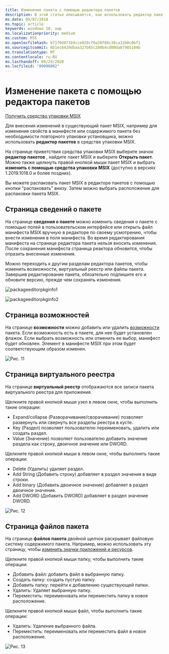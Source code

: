 ```yaml
---
title: Изменение пакета с помощью редактора пакетов
description: В этой статье описывается, как использовать редактор пакетов в средстве пакета MSIX для изменения сведений о пакете, таких как свойства в манифесте.
ms.date: 09/07/2018
ms.topic: article
keywords: windows 10, uwp
ms.localizationpriority: medium
ms.custom: RS5
ms.openlocfilehash: b71f94871b9cce020cf0a20f86c36ca32b0c0bf1
ms.sourcegitcommit: 6b1ec6420dbaa327b65c208b4cd00da87985104b
ms.translationtype: MT
ms.contentlocale: ru-RU
ms.lasthandoff: 08/29/2020
ms.locfileid: "89090882"
---
```

# <a name="edit-a-package-using-package-editor"></a>Изменение пакета с помощью редактора пакетов

<div class="nextstepaction"><p><a class="x-hidden-focus" href="https://www.microsoft.com/en-us/p/msix-packaging-tool/9n5lw3jbcxkf" data-linktype="external">Получить средство упаковки MSIX</a></p></div>

Для внесения изменений в существующий пакет MSIX, например для изменения свойств в манифесте или содержимого пакета без необходимости повторного упаковки установщика, можно использовать **редактор пакетов** в средстве упаковки MSIX.

На странице приветствия средства упаковки MSIX выберите значок **редактор пакетов** , найдите пакет MSIX и выберите **Открыть пакет**. Можно также щелкнуть правой кнопкой мыши пакет MSIX и выбрать **изменить с помощью средства упаковки MSIX** (доступно в версиях 1.2019.1018.0 и более поздних).

Вы можете распаковать пакет MSIX в редакторе пакетов с помощью кнопки "распаковать" внизу. Затем можно выбрать расположение для распаковки пакета MSIX. 

## <a name="package-information-page"></a>Страница сведений о пакете

На странице **сведения о пакете** можно изменить сведения о пакете с помощью полей в пользовательском интерфейсе или открыть файл манифеста MSIX вручную в редакторе по своему усмотрению, чтобы внести изменения в поля манифеста. Во время редактирования манифеста на странице редактора пакета нельзя вносить изменения. После сохранения манифеста страница реактора обновится, чтобы отразить внесенные изменения.

Можно переходить к другим разделам редактора пакетов, чтобы изменить возможности, виртуальный реестр или файлы пакета. Завершив редактирование пакета, обязательно подпишите его и обновите версию, прежде чем сохранять изменения.

![packageeditorpkginfo1](images/PackageEditorPkgInfo1.png)

![packageeditorpkginfo2](images/PackageEditorPkgInfo2.png)

## <a name="capabilities-page"></a>Страница возможностей

На странице **возможности** можно добавить или удалить [возможности](/uwp/schemas/appxpackage/uapmanifestschema/element-capability) пакета. Если возможность есть в пакете, для нее будет установлен флажок. Если выбрать возможность или отменить ее выбор, манифест будет обновлен. Элемент <capability> в манифесте MSIX при этом будет соответствующим образом изменен.

![Рис. 11](images/pic11.png)

## <a name="virtual-registry-page"></a>Страница виртуального реестра

На странице **виртуальный реестр** отображаются все записи пакета виртуального реестра для приложения.

Щелкните правой кнопкой мыши узел в левом окне, чтобы выполнить такие операции:

- Expand/collapse (Разворачивание/сворачивание) позволяет развернуть или свернуть все разделы реестра в кусте.
- Key (Раздел) позволяет пользователю переименовать, удалить или создать раздел.
- Value (Значение) позволяет пользователю добавить значение раздела как строку, двоичное значение или DWORD.

Щелкните правой кнопкой мыши в левом окне, чтобы выполнить такие операции:

- Delete (Удалить) удаляет раздел.
- Add String (Добавить строку) добавляет в раздел значения в виде строки.
- Add binary (Добавить двоичное значение) добавляет в раздел двоичное значение.
- Add DWORD (Добавить DWORD) добавляет в раздел значение DWORD.

![Рис. 12](images/pic12.png)

## <a name="package-files-page"></a>Страница файлов пакета

На странице **файлов пакета** двойной щелчок раскрывает файловую систему содержимого пакета. Например, можно использовать эту страницу, чтобы [изменить значки приложений и ресурсов](edit-icons-and-assets.md).

Щелкните правой кнопкой мыши папку, чтобы выполнить такие операции:

- Добавить файл: добавить файл в выбранную папку.
- Создать папку: создать пустую папку.
- Добавить папку: перейти к добавлению существующей папки.
- Удалить: Удаляет выбранную папку.
- Переместить: переименовать или переместить папку в новое расположение.

Щелкните правой кнопкой мыши файл, чтобы выполнить такие операции:

- Удалить: Удаление выбранного файла.
- Переместить: переименовать или переместить файл в новое расположение.

![Рис. 13](images/pic13.png)